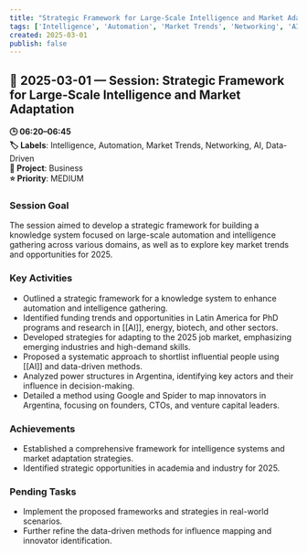 ```yaml
---
title: "Strategic Framework for Large-Scale Intelligence and Market Adaptation"
tags: ['Intelligence', 'Automation', 'Market Trends', 'Networking', 'AI', 'Data-Driven']
created: 2025-03-01
publish: false
---
```


## 📅 2025-03-01 — Session: Strategic Framework for Large-Scale Intelligence and Market Adaptation

**🕒 06:20–06:45**  
**🏷️ Labels**: Intelligence, Automation, Market Trends, Networking, AI, Data-Driven  
**📂 Project**: Business  
**⭐ Priority**: MEDIUM  


### Session Goal
The session aimed to develop a strategic framework for building a knowledge system focused on large-scale automation and intelligence gathering across various domains, as well as to explore key market trends and opportunities for 2025.

### Key Activities
- Outlined a strategic framework for a knowledge system to enhance automation and intelligence gathering.
- Identified funding trends and opportunities in Latin America for PhD programs and research in [[AI]], energy, biotech, and other sectors.
- Developed strategies for adapting to the 2025 job market, emphasizing emerging industries and high-demand skills.
- Proposed a systematic approach to shortlist influential people using [[AI]] and data-driven methods.
- Analyzed power structures in Argentina, identifying key actors and their influence in decision-making.
- Detailed a method using Google and Spider to map innovators in Argentina, focusing on founders, CTOs, and venture capital leaders.

### Achievements
- Established a comprehensive framework for intelligence systems and market adaptation strategies.
- Identified strategic opportunities in academia and industry for 2025.

### Pending Tasks
- Implement the proposed frameworks and strategies in real-world scenarios.
- Further refine the data-driven methods for influence mapping and innovator identification.

